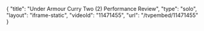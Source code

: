 {
    "title": "Under Armour Curry Two (2) Performance Review",
    "type": "solo",
    "layout": "iframe-static",
    "videoId": "11471455",
    "url": "\/tvpembed\/11471455"
}